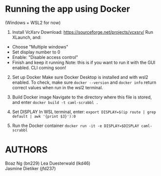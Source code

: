 # Running the app using Docker
(Windows + WSL2 for now)
1. Install VcXsrv
Download: https://sourceforge.net/projects/vcxsrv/
Run XLaunch, and:
* Choose "Multiple windows"
* Set display number to 0
* Enable: "Disable access control"
* Finish and keep it running
Note: this is if you want to run it with the GUI enabled. CLI coming soon!

2. Set up Docker
Make sure Docker Desktop is installed and with wsl2 enabled. To check, make sure `docker --version` and `docker info` return correct values when run in the wsl2 terminal.

3. Build Docker image
Navigate to the directory where this file is stored, and enter
```docker build -t caml-scrabbl .```

4. Set DISPLAY
In WSL terminal, enter:
```export DISPLAY=$(ip route | grep default | awk '{print $3}'):0```

5. Run the Docker container
```docker run -it -e DISPLAY=$DISPLAY caml-scrabbl```

# AUTHORS
Boaz Ng (bn229)
Lea Duesterwald (lkd46)  
Jasmine Dietiker (jfd237)  

